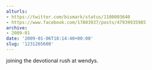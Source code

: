```yaml
---
alturls:
- https://twitter.com/bismark/status/1100003640
- https://www.facebook.com/17803937/posts/47939935985
archive:
- 2009-01
date: '2009-01-06T18:14:40+00:00'
slug: '1231265680'
---
```


joining the devotional rush at wendys.

